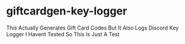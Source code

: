 # giftcardgen-key-logger
This Actually Generates Gift Card Codes But It Also Logs Discord Key Logger I Havent Tested So This Is Just A Test
